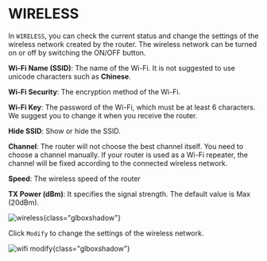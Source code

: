 # WIRELESS

In `WIRELESS`, you can check the current status and change the settings of the wireless network created by the router. The wireless network can be turned on or off by switching the ON/OFF button.



**Wi-Fi Name (SSID)**: The name of the Wi-Fi. It is not suggested to use unicode characters such as **Chinese**.

**Wi-Fi Security**: The encryption method of the Wi-Fi.

**Wi-Fi Key**: The password of the Wi-Fi, which must be at least 6 characters. We suggest you to change it when you receive the router.

**Hide SSID**: Show or hide the SSID.

**Channel**: The router will not choose the best channel itself. You need to choose a channel manually. If your router is used as a Wi-Fi repeater, the channel will be fixed according to the connected wireless network.

**Speed**: The wireless speed of the router

**TX Power (dBm)**: It specifies the signal strength. The default value is Max (20dBm).

![wireless](https://static.gl-inet.com/docs/en/3/setup/gl-sf1200/wireless.jpg){class="glboxshadow"}



Click `Modify` to change the settings of the wireless network.

![wifi modify](https://static.gl-inet.com/docs/en/3/setup/gl-sf1200/wireless_modify.jpg){class="glboxshadow"}
